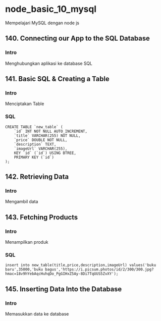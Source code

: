 # node_basic_10_mysql

Mempelajari MySQL dengan node js

## 140. Connecting our App to the SQL Database

### Intro

Menghubungkan aplikasi ke database SQL

## 141. Basic SQL & Creating a Table

### Intro

Menciptakan Table

### SQL

```
CREATE TABLE `new_table` (
	`id` INT NOT NULL AUTO_INCREMENT,
	`title` VARCHAR(255) NOT NULL,
	`price` DOUBLE NOT NULL,
	`description` TEXT,
	`imageUrl` VARCHAR(255),
	KEY `id` (`id`) USING BTREE,
	PRIMARY KEY (`id`)
);
```

## 142. Retrieving Data

### Intro

Mengambil data

## 143. Fetching Products

### Intro

Menampilkan produk

### SQL

```
insert into new_table(title,price,description,imageUrl) values('buku baru',35000,'buku bagus','https://i.picsum.photos/id/2/300/300.jpg?hmac=18v9hYebAqcHuhqDo_PgGIHxZ5Ay-8Di7TqUUS5ZvXY');
```

## 145. Inserting Data Into the Database

### Intro

Memasukkan data ke database
